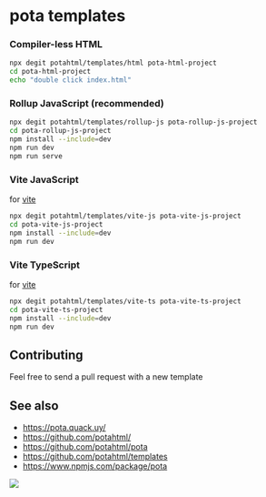 # pota templates

### Compiler-less HTML

```bash
npx degit potahtml/templates/html pota-html-project
cd pota-html-project
echo "double click index.html"
```

### Rollup JavaScript (recommended)

```bash
npx degit potahtml/templates/rollup-js pota-rollup-js-project
cd pota-rollup-js-project
npm install --include=dev
npm run dev
npm run serve
```

### Vite JavaScript

for [vite](https://vitejs.dev/)

```bash
npx degit potahtml/templates/vite-js pota-vite-js-project
cd pota-vite-js-project
npm install --include=dev
npm run dev
```

### Vite TypeScript

for [vite](https://vitejs.dev/)

```bash
npx degit potahtml/templates/vite-ts pota-vite-ts-project
cd pota-vite-ts-project
npm install --include=dev
npm run dev
```

## Contributing

Feel free to send a pull request with a new template

## See also

- https://pota.quack.uy/
- https://github.com/potahtml/
- https://github.com/potahtml/pota
- https://github.com/potahtml/templates
- https://www.npmjs.com/package/pota

 <img src="https://pota.quack.uy/assets/logo-small.png"/>
